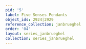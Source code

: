 ```yaml
---
pid: '5'
label: Five Senses Pendants
object_ids: 2924|2929
reference_collection: janbrueghel
order: '04'
layout: series_janbrueghel
collection: series_janbrueghel
---
```

